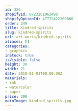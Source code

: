 ```yaml
---
id: 326
shopifyId: 8723261063498
shopifyOptionId: 47772422209866
order: 249
title: Kindred spirits
slug: kindred-spirits
url: art-works/kindred-spirits
aliases: []
categories:
- graphics
inStock: true
isVisible: false
height: 30
width: 21
date: 2018-01-01T00:00:00Z
materials:
- ink
- watercolor
- paper
price: 200
mainImage: kindred_spirits.jpg
---
```

